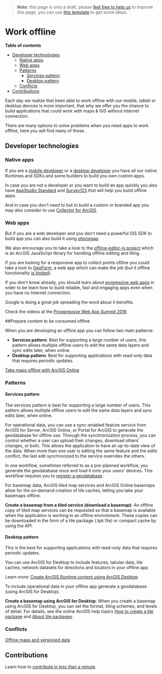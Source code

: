 > **Note**: this page is only a draft, please [feel free to help us](#contributions) to improve this page, you can use [this template](https://github.com/esri-es/awesome-arcgis/blob/master/RESOURCE_PAGE_TEMPLATE.md) to get some ideas.

# Work offline

<!-- START doctoc generated TOC please keep comment here to allow auto update -->
<!-- DON'T EDIT THIS SECTION, INSTEAD RE-RUN doctoc TO UPDATE -->
**Table of contents**

- [Developer technologies](#developer-technologies)
  - [Native apps](#native-apps)
  - [Web apps](#web-apps)
  - [Patterns](#patterns)
    - [Services pattern](#services-pattern)
    - [Desktop pattern](#desktop-pattern)
  - [Conflicts](#conflicts)
- [Contributions](#contributions)

<!-- END doctoc generated TOC please keep comment here to allow auto update -->

Each day we realize that been able to work offline with our mobile, tablet or
desktop devices is more important, that why we offer you the chance to build
applications that could work with maps & GIS without internet connection.

There are many options to solve problems when you need apps to work offline, here
you will find many of those.

## Developer technologies
### Native apps
If you are a [mobile developer](../../mobile/README.md) or a [desktop developer](../../desktop/README.md)
you have all our native Runtimes and SDKs and some builders to build you own
custom apps.

In case you are not a developer or you want to build an app quickly you also
have [AppStudio Standard](../products/appstudio/README.md) and [Survey123](../products/survey123/README.md)
that will help you build offline apps.

And in case you don't need to but to build a custom or branded app you may also
consider to use [Collector for ArcGIS](http://www.esri.com/products/collector-for-arcgis).

### Web apps
But if you are a web developer and you don't need a powerful GIS SDK to build
app you can also build it using [phonegap](../../front-end/technologies/phonegap/README.md).

We also encourage you to take a look to the [offline-editor-js project](../../front-end/technologies/dojo/offline-editor-js/README.md) which is an ArcGIS JavaScript
library for handling offline editing and tiling.

If you are looking for a responsive app to collect points oflline you could take
a look to [GeoForm](https://github.com/Esri/geoform-template-js), a web app which can make the job (but it offline functionality
  [is limited](https://community.esri.com/groups/survey123/blog/2015/09/04/survey123-collector-and-geoform-a-quick-comparison)).

If you don't know already, you should learn about [progressive web apps](https://developers.google.com/web/progressive-web-apps/) in order to be
learn how to build reliable, fast and engaging apps even when you have no
Internet connection.

Google is doing a great job spreading the word about it benefits.

Check the videos at the [Proggressive Web App Summit 2016](https://www.youtube.com/playlist?list=PLNYkxOF6rcIAWWNR_Q6eLPhsyx6VvYjVb)

##Prepare content to be consumed offline

When you are developing an offline app you can follow two main patterns:

* **Services pattern**: Best for supporting a large number of users, this pattern allows multiple offline users to edit the same data layers and sync edits later, when online.
* **Desktop pattern**: Best for supporting applications with read-only data that requires periodic updates.

[Take maps offline with ArcGIS Online](http://doc.arcgis.com/en/arcgis-online/create-maps/take-maps-offline.htm)

### Patterns
#### Services pattern
The services pattern is best for supporting a large number of users. This pattern allows multiple offline users to edit the same data layers and sync edits later, when online.

For operational data, you can use a sync-enabled feature service from ArcGIS for Server, ArcGIS Online, or Portal for ArcGIS to generate the geodatabase for offline use. Through the synchronization process, you can control whether a user can upload their changes, download others' changes, or both. This allows the application to have an up-to-date view of the data. When more than one user is editing the same feature and the edits conflict, the last edit synchronized to the service overrides the others.

In one workflow, sometimes referred to as a pre-planned workflow, you generate the geodatabase once and load it onto your users' devices. This workflow requires you to [register a geodatabase](https://developers.arcgis.com/net/10-2/desktop/guide/create-an-offline-map.htm#ESRI_SECTION3_7BBF009905B847569B3E8B61A1991001).

For basemap data, ArcGIS tiled map services and ArcGIS Online basemaps allow for the on-demand creation of tile caches, letting you take your basemaps offline.

**Create a basemap from a tiled service (download a basemap)**: An offline copy of
tiled map services can be requested so that a basemap is available when the
application is working in an offline environment. These copies can be downloaded
in the form of a tile package (.tpk file) or compact cache by using the API.

#### Desktop pattern
This is the best for supporting applications with read-only data that requires
periodic updates.

You can use ArcGIS for Desktop to include features, tabular data, tile caches,
network datasets for directions and locators in your offline app.

Learn more: [Create ArcGIS Runtime content using ArcGIS Desktop](http://desktop.arcgis.com/en/arcmap/10.3/map/working-with-arcmap/creating-arcgis-runtime-content.htm)

To include operational data in your offline app generate a geodatabase (using
ArcGIS for Desktop).

**Create a basemap using ArcGIS for Desktop**: When you create a basemap using
ArcGIS for Desktop, you can set the format, tiling schemes, and levels of detail.
For details, see the online ArcGIS help topics
[How to create a tile package](http://desktop.arcgis.com/en/arcmap/10.3/map/working-with-arcmap/how-to-create-a-tile-package.htm) and [About tile packages](http://desktop.arcgis.com/en/arcmap/10.3/map/working-with-arcmap/about-tile-packages.htm).

### Conflicts
[Offline maps and versioned data](http://server.arcgis.com/en/server/latest/publish-services/linux/offline-maps-and-versioned-data.htm)

## Contributions

Learn how to [contribute in less than a minute](https://github.com/hhkaos/awesome-arcgis/blob/master/CONTRIBUTING.md).